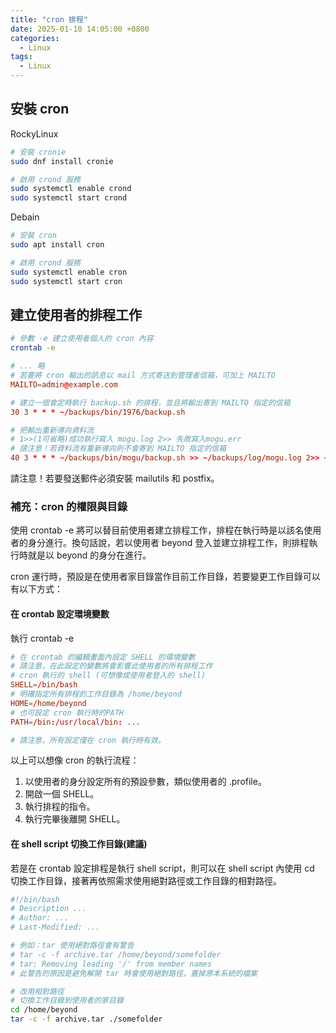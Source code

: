 ```yaml
---
title: "cron 排程"
date: 2025-01-10 14:05:00 +0800
categories: 
  - Linux
tags:
  - Linux
---
```


## 安裝 cron

RockyLinux

```bash
# 安裝 cronie
sudo dnf install cronie

# 啟用 crond 服務
sudo systemctl enable crond
sudo systemctl start crond
```

Debain

```bash
# 安裝 cron
sudo apt install cron

# 啟用 crond 服務
sudo systemctl enable cron
sudo systemctl start cron
```

## 建立使用者的排程工作

```bash
# 參數 -e 建立使用者個人的 cron 內容
crontab -e
```

```conf
# ... 略
# 若要將 cron 輸出的訊息以 mail 方式寄送到管理者信箱，可加上 MAILTO
MAILTO=admin@example.com

# 建立一個會定時執行 backup.sh 的排程，並且將輸出寄到 MAILTO 指定的信箱
30 3 * * * ~/backups/bin/1976/backup.sh

# 把輸出重新導向資料流
# 1>>(1可省略)成功執行寫入 mogu.log 2>> 失敗寫入mogu.err
# 請注意！若資料流有重新導向則不會寄到 MAILTO 指定的信箱
40 3 * * * ~/backups/bin/mogu/backup.sh >> ~/backups/log/mogu.log 2>> ~/backups/log/mogu.err
```

請注意！若要發送郵件必須安裝 mailutils 和 postfix。

### 補充：cron 的權限與目錄

使用 crontab -e 將可以替目前使用者建立排程工作，排程在執行時是以該名使用者的身分進行。換句話說，若以使用者 beyond 登入並建立排程工作，則排程執行時就是以 beyond 的身分在進行。

cron 運行時，預設是在使用者家目錄當作目前工作目錄，若要變更工作目錄可以有以下方式：

#### 在 crontab 設定環境變數

執行 crontab -e

```conf
# 在 crontab 的編輯畫面內設定 SHELL 的環境變數
# 請注意，在此設定的變數將會影響此使用者的所有排程工作
# cron 執行的 shell (可想像成使用者登入的 shell)
SHELL=/bin/bash
# 明確指定所有排程的工作目錄為 /home/beyond
HOME=/home/beyond
# 也可設定 cron 執行時的PATH
PATH=/bin:/usr/local/bin: ...

# 請注意，所有設定僅在 cron 執行時有效。
```

以上可以想像 cron 的執行流程：

1. 以使用者的身分設定所有的預設參數，類似使用者的 .profile。
2. 開啟一個 SHELL。
3. 執行排程的指令。
4. 執行完畢後離開 SHELL。

#### 在 shell script 切換工作目錄(建議)

若是在 crontab 設定排程是執行 shell script，則可以在 shell script 內使用 cd 切換工作目錄，接著再依照需求使用絕對路徑或工作目錄的相對路徑。

```sh
#!/bin/bash
# Description ...
# Author: ...
# Last-Modified: ...

# 例如：tar 使用絕對路徑會有警告
# tar -c -f archive.tar /home/beyond/somefolder
# tar: Removing leading '/' from member names
# 此警告的原因是避免解開 tar 時會使用絕對路徑，蓋掉原本系統的檔案

# 改用相對路徑
# 切換工作目錄到使用者的家目錄
cd /home/beyond
tar -c -f archive.tar ./somefolder
```

